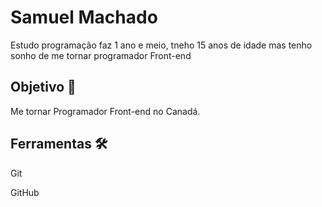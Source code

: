 # Samuel Machado

Estudo programação faz 1 ano e meio, tneho 15 anos de idade mas tenho sonho de me tornar programador Front-end

## Objetivo 🎯

Me tornar Programador Front-end no Canadá.

## Ferramentas 🛠️

Git

GitHub

